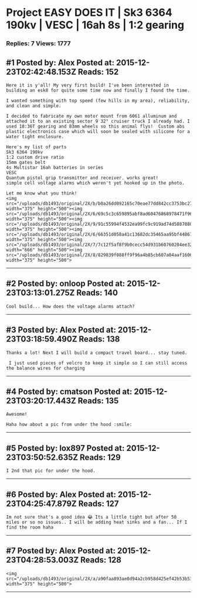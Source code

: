 # Project EASY DOES IT &#124; Sk3 6364 190kv &#124; VESC &#124; 16ah 8s &#124; 1:2 gearing

### Replies: 7 Views: 1777

## \#1 Posted by: Alex Posted at: 2015-12-23T02:42:48.153Z Reads: 152

```
Here it is y'all! My very first build! I've been interested in building an esk8 for quite some time now and finally I found the time. 

I wanted something with top speed (few hills in my area), reliability, and clean and simple.

I decided to fabricate my own motor mount from 6061 alluminum and attached it to an existing sector 9 32" cruiser truck I already had. I used 18:36T gearing and 83mm wheels so this animal flys!  Custom abs plastic electronics case which will soon be sealed with silicone for a water tight enclosure.

Here's my list of parts
Sk3 6364 190kv
1:2 custom drive ratio
15mm gates belt
4s Multistar 16ah batteries in series
VESC
Quantum pistol grip transmitter and receiver. works great! 
simple cell voltage alarms which weren't yet hooked up in the photo. 

Let me know what you think!
<img src="/uploads/db1493/original/2X/b/b0a26dd092165c70eae77dd842cc3753bc271ff2.JPG" width="375" height="500"><img src="/uploads/db1493/original/2X/6/69c5c3c659895abf8ad60476868978471f9644db.JPG" width="375" height="500"><img src="/uploads/db1493/original/2X/9/91c55994f4532ea99fc9c919ad74d588788041c6.JPG" width="375" height="500"><img src="/uploads/db1493/original/2X/6/66351d058a41c13682dc35465aa95bf4486736c7.JPG" width="375" height="500"><img src="/uploads/db1493/original/2X/7/7c12f5af8f9b0cecc54d931b60760204ee32dcd3.JPG" width="666" height="500"><img src="/uploads/db1493/original/2X/8/829839f088ff9f96a4b85cb607a04aaf1606ccfe.JPG" width="375" height="500">
```

---
## \#2 Posted by: onloop Posted at: 2015-12-23T03:13:01.275Z Reads: 140

```
Cool build... How does the voltage alarms attach?
```

---
## \#3 Posted by: Alex Posted at: 2015-12-23T03:18:59.490Z Reads: 138

```
Thanks a lot! Next I will build a compact travel board... stay tuned.

 I just used pieces of velcro to keep it simple so I can still access the balance wires for charging
```

---
## \#4 Posted by: cmatson Posted at: 2015-12-23T03:20:17.443Z Reads: 135

```
Awesome! 

Haha how about a pic from under the hood :smile:
```

---
## \#5 Posted by: lox897 Posted at: 2015-12-23T03:50:52.635Z Reads: 129

```
I 2nd that pic for under the hood.
```

---
## \#6 Posted by: Alex Posted at: 2015-12-23T04:25:47.879Z Reads: 127

```
Im not sure that's a good idea 😂 Its a little tight but after 50 miles or so no issues.. I will be adding heat sinks and a fan... If I find the room haha
```

---
## \#7 Posted by: Alex Posted at: 2015-12-23T04:28:53.003Z Reads: 128

```
<img src="/uploads/db1493/original/2X/a/a90faa893ae0d94a2cb958d425ef42b53b53c44b.JPG" width="375" height="500">
```

---
